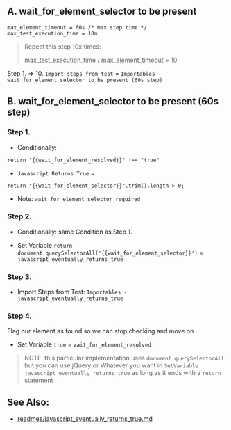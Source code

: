 ## A. wait_for_element_selector to be present
```@javascript
max_element_timeout = 60s /* max step time */
max_test_execution_time = 10m
```
> Repeat this step 10x times:
> 
> max_test_execution_time / max_element_timeout = 10

Step 1. => 10.
`Import steps from test` = `Importables - wait_for_element_selector to be present (60s step)`

## B. wait_for_element_selector to be present (60s step)

### Step 1.    
- Conditionally:
```@javascript
return "{{wait_for_element_resolved}}" !== "true"
```
- `Javascript Returns True` =
```@javascript
return "{{wait_for_element_selector}}".trim().length > 0;
```

- Note: `wait_for_element_selector required`

### Step 2.
- Conditionally: same Condition as Step 1.

- Set Variable `return document.querySelectorAll('{{wait_for_element_selector}}')` = `javascript_eventually_returns_true`

### Step 3.

- Import Steps from Test: `Importables - javascript_eventually_returns_true`

### Step 4.

Flag our element as found so we can stop checking and move on

- Set Variable `true` = `wait_for_element_resolved`

> NOTE: this particular implementation uses `document.querySelectorAll` but you can use jQuery or Whatever you want in `SetVariable` `javascript_eventually_returns_true` as long as it ends with a `return` statement


## See Also:
- [readmes/javascript_eventually_returns_true.md](https://github.com/jakedowns/ghost-inspector-helpers/blob/master/readmes/javascript_eventually_returns_true.md)


